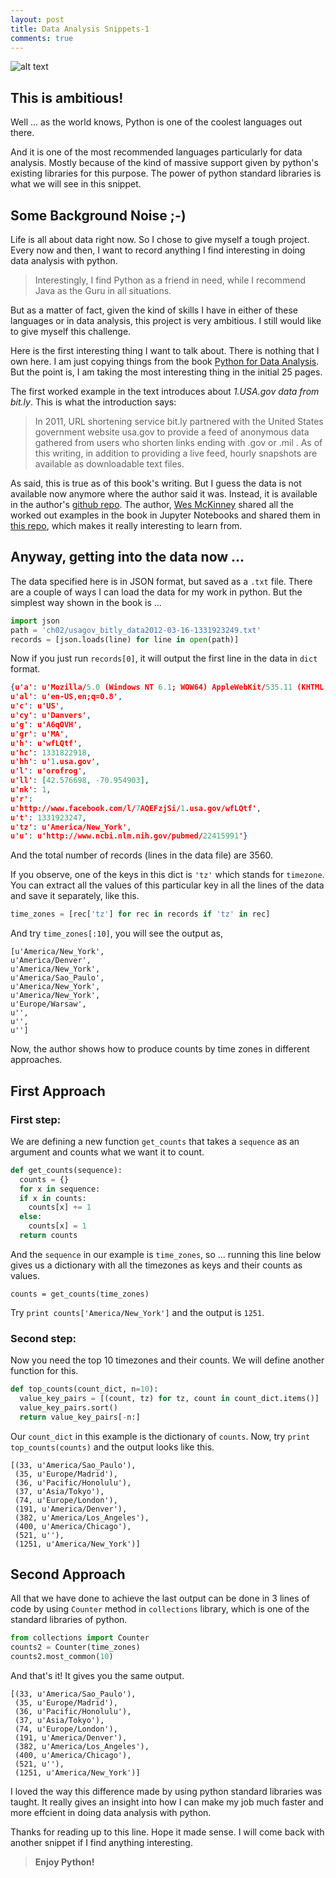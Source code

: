 ```yaml
---
layout: post
title: Data Analysis Snippets-1
comments: true
---
```


![alt text](https://udemy-images.udemy.com/course/750x422/396876_cc92_7.jpg "Data Analysis with Python")

## This is ambitious!

Well ... as the world knows, Python is one of the coolest languages out there. 

And it is one of the most recommended languages particularly for data analysis. Mostly because of the kind of massive support given by python's existing libraries for this purpose. The power of python standard libraries is what we will see in this snippet.

## Some Background Noise ;-)

Life is all about data right now. So I chose to give myself a tough project. Every now and then, I want to record anything I find interesting in doing data analysis with python.

> Interestingly, I find Python as a friend in need, while I recommend Java as the Guru in all situations.

But as a matter of fact, given the kind of skills I have in either of these languages or in data analysis, this project is very ambitious. I still would like to give myself this challenge.

Here is the first interesting thing I want to talk about. There is nothing that I own here. I am just copying things from the book [Python for Data Analysis](http://www.cin.ufpe.br/~embat/Python%20for%20Data%20Analysis.pdf). But the point is, I am taking the most interesting thing in the initial 25 pages.

The first worked example in the text introduces about *1.USA.gov data from bit.ly*. This is what the introduction says:

> In 2011, URL shortening service bit.ly partnered with the United States government website usa.gov to provide a feed of anonymous data gathered from users who shorten links ending with .gov or .mil . As of this writing, in addition to providing a live feed, hourly snapshots are available as downloadable text files.

As said, this is true as of this book's writing. But I guess the data is not available now anymore where the author said it was. Instead, it is available in the author's [github repo](https://github.com/wesm/pydata-book/blob/master/ch02/usagov_bitly_data2012-03-16-1331923249.txt). The author, [Wes McKinney](https://github.com/wesm) shared all the worked out examples in the book in Jupyter Notebooks and shared them in [this repo](https://github.com/wesm/pydata-book), which makes it really interesting to learn from.

## Anyway, getting into the data now ...

The data specified here is in JSON format, but saved as a `.txt` file. There are a couple of ways I can load the data for my work in python. But the simplest way shown in the book is ...

```py
import json
path = 'ch02/usagov_bitly_data2012-03-16-1331923249.txt'
records = [json.loads(line) for line in open(path)]
```

Now if you just run `records[0]`, it will output the first line in the data in `dict` format.

```json
{u'a': u'Mozilla/5.0 (Windows NT 6.1; WOW64) AppleWebKit/535.11 (KHTML, like Gecko) Chrome/17.0.963.78 Safari/535.11',
u'al': u'en-US,en;q=0.8',
u'c': u'US',
u'cy': u'Danvers',
u'g': u'A6qOVH',
u'gr': u'MA',
u'h': u'wfLQtf',
u'hc': 1331822918,
u'hh': u'1.usa.gov',
u'l': u'orofrog',
u'll': [42.576698, -70.954903],
u'nk': 1,
u'r':
u'http://www.facebook.com/l/7AQEFzjSi/1.usa.gov/wfLQtf',
u't': 1331923247,
u'tz': u'America/New_York',
u'u': u'http://www.ncbi.nlm.nih.gov/pubmed/22415991'}
```

And the total number of records (lines in the data file) are 3560.

If you observe, one of the keys in this dict is `'tz'` which stands for `timezone`. You can extract all the values of this particular key in all the lines of the data and save it separately, like this.

```py
time_zones = [rec['tz'] for rec in records if 'tz' in rec]
```

And try `time_zones[:10]`, you will see the output as,

```
[u'America/New_York',
u'America/Denver',
u'America/New_York',
u'America/Sao_Paulo',
u'America/New_York',
u'America/New_York',
u'Europe/Warsaw',
u'',
u'',
u'']
```

Now, the author shows how to produce counts by time zones in different approaches.

## First Approach

### First step:

We are defining a new function `get_counts` that takes a `sequence` as an argument and counts what we want it to count.

```py
def get_counts(sequence):
  counts = {}
  for x in sequence:
  if x in counts:
    counts[x] += 1
  else:
    counts[x] = 1
  return counts
```

And the `sequence` in our example is `time_zones`, so ... running this line below gives us a dictionary with all the timezones as keys and their counts as values.

```
counts = get_counts(time_zones)
```

Try `print counts['America/New_York']` and the output is `1251`.

### Second step:
Now you need the top 10 timezones and their counts. We will define another function for this.

```py
def top_counts(count_dict, n=10):
  value_key_pairs = [(count, tz) for tz, count in count_dict.items()]
  value_key_pairs.sort()
  return value_key_pairs[-n:]
```

Our `count_dict` in this example is the dictionary of `counts`. Now, try `print top_counts(counts)` and the output looks like this.

```
[(33, u'America/Sao_Paulo'),
 (35, u'Europe/Madrid'),
 (36, u'Pacific/Honolulu'),
 (37, u'Asia/Tokyo'),
 (74, u'Europe/London'),
 (191, u'America/Denver'),
 (382, u'America/Los_Angeles'),
 (400, u'America/Chicago'),
 (521, u''),
 (1251, u'America/New_York')]
```

## Second Approach

All that we have done to achieve the last output can be done in 3 lines of code by using `Counter` method in `collections` library, which is one of the standard libraries of python.

```py
from collections import Counter
counts2 = Counter(time_zones)
counts2.most_common(10)
```

And that's it! It gives you the same output.

```
[(33, u'America/Sao_Paulo'),
 (35, u'Europe/Madrid'),
 (36, u'Pacific/Honolulu'),
 (37, u'Asia/Tokyo'),
 (74, u'Europe/London'),
 (191, u'America/Denver'),
 (382, u'America/Los_Angeles'),
 (400, u'America/Chicago'),
 (521, u''),
 (1251, u'America/New_York')]
```

I loved the way this difference made by using python standard libraries was taught. It really gives an insight into how I can make my job much faster and more effcient in doing data analysis with python.

Thanks for reading up to this line. Hope it made sense. I will come back with another snippet if I find anything interesting.

> **Enjoy Python!**
